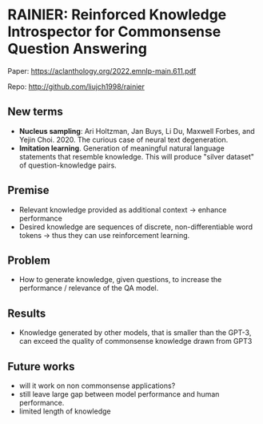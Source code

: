 # RAINIER: Reinforced Knowledge Introspector for Commonsense Question Answering 
Paper: https://aclanthology.org/2022.emnlp-main.611.pdf

Repo:  http://github.com/liujch1998/rainier

## New terms
* **Nucleus sampling**: Ari Holtzman, Jan Buys, Li Du, Maxwell Forbes, and Yejin Choi. 2020. The curious case of neural text degeneration.
* **Imitation learning**. Generation of meaningful natural language statements that resemble knowledge. This will produce "silver dataset" of question-knowledge pairs.

## Premise
* Relevant knowledge provided as additional context -> enhance performance 
* Desired knowledge are sequences of discrete, non-differentiable word tokens ->  thus they can use reinforcement learning.

## Problem
* How to generate knowledge, given questions, to increase the performance / relevance of the QA model.

## Results
* Knowledge generated by other models, that is smaller than the GPT-3, can exceed the quality of commonsense knowledge drawn from GPT3

## Future works
* will it work on non commonsense applications?
* still leave large gap between model performance and human performance.
* limited length of knowledge 


